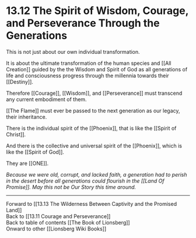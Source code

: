 # 13.12 The Spirit of Wisdom, Courage, and Perseverance Through the Generations

This is not just about our own individual transformation.

It is about the ultimate transformation of the human species and [[All Creation]] guided by the the Wisdom and Spirit of God as all generations of life and consciousness progress through the millennia towards their [[Destiny]].

Therefore [[Courage]], [[Wisdom]], and [[Perseverance]] must transcend any current embodiment of them.

[[The Flame]] must ever be passed to the next generation as our legacy, their inheritance.

There is the individual spirit of the [[Phoenix]], that is like the [[Spirit of Christ]].

And there is the collective and universal spirit of the [[Phoenix]], which is like the [[Spirit of God]]. 

They are [[ONE]]. 

*Because we were old, corrupt, and lacked faith, a generation had to perish in the desert before all generations could flourish in the [[Land Of Promise]]. May this not be Our Story this time around.*

___

Forward to [[13.13 The Wilderness Between Captivity and the Promised Land]]  
Back to [[13.11 Courage and Perseverance]]  
Back to table of contents [[The Book of Lionsberg]]  
Onward to other [[Lionsberg Wiki Books]]  
